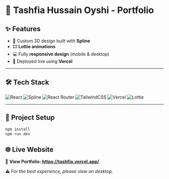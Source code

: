 # 🌿 Tashfia Hussain Oyshi - Portfolio

## ✨ Features

- 🎨 Custom 3D design built with **Spline**
- 🎞 **Lottie animations**
- 💻 Fully **responsive design** (mobile & desktop)
- 🚀 Deployed live using **Vercel**

---

## 🛠 Tech Stack

![React](https://img.shields.io/badge/React-20232A?style=for-the-badge&logo=react&logoColor=61DAFB)
![Spline](https://img.shields.io/badge/Spline-3D-blueviolet?style=for-the-badge)
![React Router](https://img.shields.io/badge/React%20Router-CA4245?style=for-the-badge&logo=react-router&logoColor=white)
![TailwindCSS](https://img.shields.io/badge/TailwindCSS-38B2AC?style=for-the-badge&logo=tailwind-css&logoColor=white)
![Vercel](https://img.shields.io/badge/Vercel-000000?style=for-the-badge&logo=vercel&logoColor=white)
![Lottie](https://img.shields.io/badge/Lottie-00C1FF?style=for-the-badge&logo=lottie&logoColor=white)

---

## 📂 Project Setup

```bash
npm install
npm run dev
```

## 🌐 Live Website

🔗 **View Portfolio: https://tashfia.vercel.app/**

⚠️ *For the best experience, please view on desktop.*
